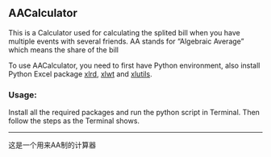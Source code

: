 <h2>AACalculator</h2>

<p>This is a Calculator used for calculating the splited bill when you have multiple events with several friends. AA stands for “Algebraic Average” which means the share of the bill</p>

<p>To use AACalculator, you need to first have Python environment, also install Python Excel package <a href="https://pypi.python.org/pypi/xlrd">xlrd</a>, <a href="https://pypi.python.org/pypi/xlwt">xlwt</a> and <a href="https://pypi.python.org/pypi/xlutils">xlutils</a>.</p>

<h3>Usage:</h3>

<p>Install all the required packages and run the python script in Terminal. Then follow the steps as the Terminal shows.</p>

<hr />

<p>这是一个用来AA制的计算器</p>

